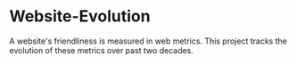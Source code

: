 # Website-Evolution
A website's friendliness is measured in web metrics. This project tracks the evolution of these metrics over past two decades.
